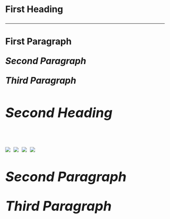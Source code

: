<html>
<head>
</head>
<body><h1>First Heading<hr><h1>
<p>First Paragraph</p>
<p><i>Second Paragraph<i></p>
<p><b>Third Paragraph<b></p>
<h2>Second Heading<h2>
<img src="https://encrypted-tbn2.gstatic.com/images?q=tbn:ANd9GcTpaYX1c9YhG5cdCHNEbQOIxiwv_bZ5skn6uu_FUmni9-XgauFXiQ">
<img src="https://encrypted-tbn3.gstatic.com/images?q=tbn:ANd9GcT8nqstRvUBLjAmeN1YWbeD9WXaLc0CItd8d4z0ZKRTpwg-7Qsk">
<img src="https://encrypted-tbn2.gstatic.com/images?q=tbn:ANd9GcT7kSVFXGa0FLWuvWHlrmbsWM8HEPczAt77EWVOwOmGWKyFaW2I">
<img src="https://encrypted-tbn0.gstatic.com/images?q=tbn:ANd9GcQTYt_d_URKO4b5aRP10Aoy_lpu_in32qrWvur3xShn4QAgf-SY">
<p><i>Second Paragraph<i></p>
<p><b>Third Paragraph<b></p>
</html>
